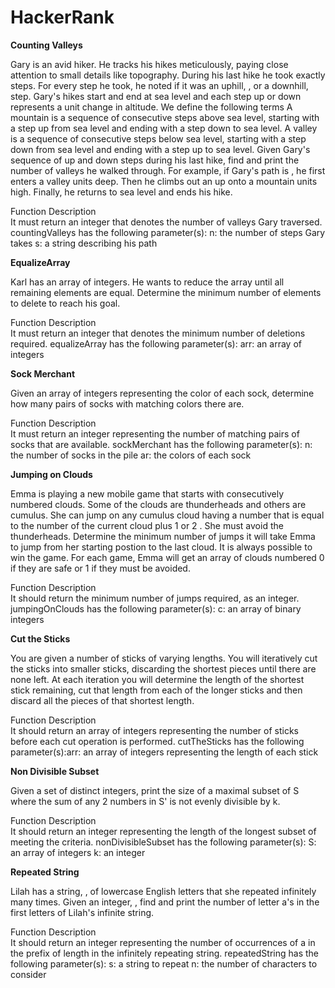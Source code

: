 # HackerRank

<b>Counting Valleys</b>
  
Gary is an avid hiker. He tracks his hikes meticulously, paying close attention to small details like topography. During his last hike he took exactly  steps. For every step he took, he noted if it was an uphill, , or a downhill,  step. Gary's hikes start and end at sea level and each step up or down represents a  unit change in altitude. We define the following terms
A mountain is a sequence of consecutive steps above sea level, starting with a step up from sea level and ending with a step down to sea level.
A valley is a sequence of consecutive steps below sea level, starting with a step down from sea level and ending with a step up to sea level.
Given Gary's sequence of up and down steps during his last hike, find and print the number of valleys he walked through.
For example, if Gary's path is , he first enters a valley  units deep. Then he climbs out an up onto a mountain  units high. Finally, he returns to sea level and ends his hike.

Function Description </br>
It must return an integer that denotes the number of valleys Gary traversed.
countingValleys has the following parameter(s):
n: the number of steps Gary takes
s: a string describing his path

<b>EqualizeArray</b>

Karl has an array of integers. He wants to reduce the array until all remaining elements are equal. Determine
the minimum number of elements to delete to reach his goal.

Function Description</br>
It must return an integer that denotes the minimum number of deletions required.
equalizeArray has the following parameter(s):
arr: an array of integers

<b>Sock Merchant</b>

Given an array of integers representing the color of each sock, determine how many pairs of socks with matching colors there are. 

Function Description</br>
It must return an integer representing the number of matching pairs of socks that are available.
sockMerchant has the following parameter(s):
n: the number of socks in the pile
ar: the colors of each sock

<b> Jumping on Clouds </b>

Emma is playing a new mobile game that starts with consecutively numbered clouds. Some of the clouds are thunderheads and others are cumulus. She can jump on any cumulus cloud having a number that is equal to the number of the current cloud plus 1 or 2 . She must avoid the thunderheads. Determine the minimum number of jumps it will take Emma to jump from her starting postion to the last cloud. It is always possible to win the game. For each game, Emma will get an array of clouds numbered 0 if they are safe or 1 if they must be avoided.

Function Description</br>
It should return the minimum number of jumps required, as an integer.
jumpingOnClouds has the following parameter(s):
c: an array of binary integers

<b> Cut the Sticks </b>

You are given a number of sticks of varying lengths. You will iteratively cut the sticks into smaller sticks, discarding the shortest pieces until there are none left. At each iteration you will determine the length of the shortest stick remaining, cut that length from each of the longer sticks and then discard all the pieces of that shortest length. 

Function Description</br>
It should return an array of integers representing the number of sticks before each cut operation is performed.
cutTheSticks has the following parameter(s):arr: an array of integers representing the length of each stick

<b> Non Divisible Subset </b>

Given a set of distinct integers, print the size of a maximal subset of S where the sum of any 2 numbers in S' is not evenly divisible by k.

Function Description</br>
It should return an integer representing the length of the longest subset of  meeting the criteria.
nonDivisibleSubset has the following parameter(s):
S: an array of integers
k: an integer

<b> Repeated String </b>

Lilah has a string, , of lowercase English letters that she repeated infinitely many times.
Given an integer, , find and print the number of letter a's in the first  letters of Lilah's infinite string.

Function Description</br>
It should return an integer representing the number of occurrences of a in the prefix of length  in the infinitely repeating string.
repeatedString has the following parameter(s):
s: a string to repeat
n: the number of characters to consider
